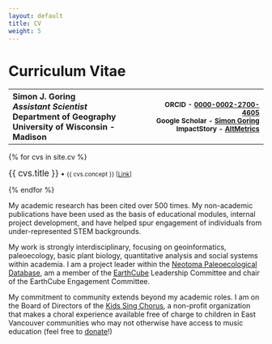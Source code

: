 ```yaml
---
layout: default
title: CV
weight: 5
---
```


# Curriculum Vitae

<table style="width:100%">
<tr>
<th style="text-align: left;">
Simon J. Goring<br>
<i>Assistant Scientist</i><br>
Department of Geography<br>
University of Wisconsin - Madison
</th>
<th style="text-align: right;">
<small>ORCID - <a href="http://orcid.org/0000-0002-2700-4605#person">0000-0002-2700-4605</a><br>
Google Scholar - <a href="https://scholar.google.ca/citations?user=Q3ekwgkAAAAJ&hl=en">Simon Goring</a><br>
ImpactStory - <a href="https://impactstory.org/u/0000-0002-2700-4605">AltMetrics</a></small>
</th>
</tr>
</table>

<div class="bounder">

{% for cvs in site.cv %}
  <div class="col-lg-3 col-md-6 text-center">
    <div class="resource-box">
      <big>{{ cvs.title }}</big> &#8226; <small>{{ cvs.concept }} [<a href="{{cvs.url}}">Link</a>]</small><br><p></p>
    </div>
  </div>
{% endfor %}

</div>

My academic research has been cited over 500 times. My non-academic publications have been used as the basis of educational modules, internal project development, and have helped spur engagement of individuals from under-represented STEM backgrounds.

My work is strongly interdisciplinary, focusing on geoinformatics, paleoecology, basic plant biology, quantitative analysis and social systems within academia.  I am a project leader within the [Neotoma Paleoecological Database](http://neotomadb.org/), am a member of the [EarthCube](http://earthcube.org/) Leadership Committee and chair of the EarthCube Engagement Committee. 

My commitment to community extends beyond my academic roles.  I am on the Board of Directors of the [Kids Sing Chorus](http://www.kidssingchorus.ca/), a non-profit organization that makes a choral experience available free of charge to children in East Vancouver communities who may not otherwise have access to music education (feel free to [donate](http://www.kidssingchorus.ca/#!donate-)!)
